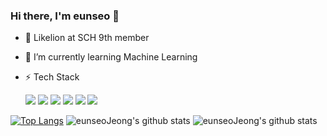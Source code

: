 ### Hi there, I'm eunseo 👋

- 🦁 Likelion at SCH 9th member

- 🌱 I’m currently learning Machine Learning

- ⚡ Tech Stack

  <img src="https://img.shields.io/badge/Python-3766AB?style=flat-square&logo=Python&logoColor=white"/>
  <img src="https://img.shields.io/badge/R-A8B9CC?style=flat-square&logo=r&logoColor=white"/>
  <img src="https://img.shields.io/badge/Java-007396?style=flat-square&logo=Java&logoColor=white"/> 
  <img src="https://img.shields.io/badge/HTML-ffb13b?style=flat-square&logo=html5&logoColor=white"/> 
  <img src="https://img.shields.io/badge/css-1572B6?style=flat-square&logo=css3&logoColor=white"/> 
  <img src="https://img.shields.io/badge/Django-092E20?style=flat-square&logo=Django&logoColor=white"/>
<!--
**eunseoJeong/eunseoJeong** is a ✨ _special_ ✨ repository because its `README.md` (this file) appears on your GitHub profile.

Here are some ideas to get you started:

- 🔭 I’m currently working on ...
- 🌱 I’m currently learning ...
- 👯 I’m looking to collaborate on ...
- 🤔 I’m looking for help with ...
- 💬 Ask me about ...
- 📫 How to reach me: ...
- 😄 Pronouns: ...
- ⚡ Fun fact: ...

-->
[![Top Langs](https://github-readme-stats.vercel.app/api/top-langs/?username=eunseoJeong&layout=compact&hide_border=true)](https://github.com/anuraghazra/github-readme-stats)
![eunseoJeong's github stats](https://github-readme-stats.vercel.app/api?username=eunseoJeong&show_icons=true&hide_border=True)
![eunseoJeong's github stats](https://github-readme-stats.vercel.app/api?username=anuraghazra&hide=issues&show_icons=true)
